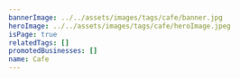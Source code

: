 ```yaml
---
bannerImage: ../../assets/images/tags/cafe/banner.jpg
heroImage: ../../assets/images/tags/cafe/heroImage.jpeg
isPage: true
relatedTags: []
promotedBusinesses: []
name: Cafe
---
```


